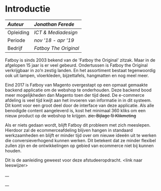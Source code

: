 # Introductie

| _Auteur_ | _Jonathan Ferede_  |
| :--- | :--- |
| Opleiding | _ICT & Mediadesign_ |
| Periode | _nov '18 - apr '19_ |
| Bedrijf | _Fatboy The Original_ |

Fatboy is sinds 2003 bekend van de 'Fatboy the Original' zitzak. Maar in de afgelopen 15 jaar is er veel gebeurd. Ondertussen is Fatboy the Original verkrijgbaar in zo’n zestig landen. En het assortiment bestaat tegenwoordig ook uit lampen, vloerkleden, bijzettafels, hangmatten en nog meel meer. 

Eind 2017 is Fatboy van Magento overgestapt op een opmaat gemaakte backend applicatie om de webshop te onderhouden. Deze backend bood meer mogelijkheden dan Magento toen der tijd deed. De e-commerce afdeling is veel tijd kwijt aan het invoeren van informatie in in dit systeem. Dit komt voor een groot deel door de interface van deze applicatie. Als alle benodigde content aangeleverd is, kost het  minimaal 360 kliks om een nieuw product op de webshop te krijgen. ~~zie: Bijlage 1\) Klikmeting~~

Als er niets gedaan wordt, blijft Fatboy dit probleem met zich meeslepen. Hierdoor zal de ecommerceafdeling blijven hangen in standaard werkzaamheden en blijft er minder tijd over om nieuwe ideeën uit te werken die conversieverhogend kunnen werken. Dit betekent dat ze minder flexibel zullen zijn en de ontwikkelingen op gebied van ecommerce niet bij kunnen houden.

Dit is de aanleiding geweest voor deze afstudeeropdracht. &lt;link naar leeswijzer&gt;

\_\_

\_\_


